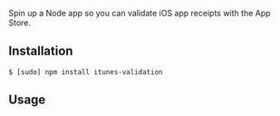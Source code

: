 Spin up a Node app so you can validate iOS app receipts with the App Store.

## Installation

```
$ [sudo] npm install itunes-validation
```

## Usage


